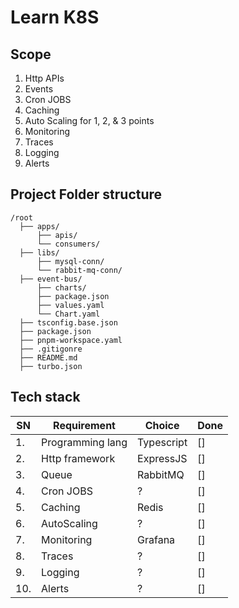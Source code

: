 # Learn K8S

## Scope

1. Http APIs
2. Events
3. Cron JOBS
4. Caching
5. Auto Scaling for 1, 2, & 3 points
6. Monitoring
7. Traces
8. Logging
9. Alerts

## Project Folder structure

```
/root
  ├── apps/
      ├── apis/
      └── consumers/
  ├── libs/
      ├── mysql-conn/
      └── rabbit-mq-conn/
  ├── event-bus/
      ├── charts/
      ├── package.json
      ├── values.yaml
      └── Chart.yaml
  ├── tsconfig.base.json
  ├── package.json
  ├── pnpm-workspace.yaml
  ├── .gitigonre
  ├── README.md
  ├── turbo.json
```


## Tech stack

| SN | Requirement | Choice | Done |
| ------ | ------ | ------ | ------ |
| 1. | Programming lang | Typescript | [] |
| 2. | Http framework | ExpressJS | [] |
| 3. | Queue | RabbitMQ | [] |
| 4. | Cron JOBS | ? | [] |
| 5. | Caching | Redis | [] |
| 6. | AutoScaling | ? | [] |
| 7. | Monitoring | Grafana | [] |
| 8. | Traces | ? | [] |
| 9. | Logging | ? | [] |
| 10. | Alerts | ? | [] |
